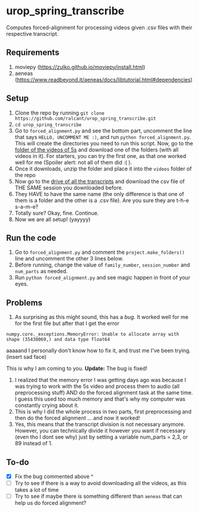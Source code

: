 # urop_spring_transcribe
Computes forced-alignment for processing videos given .csv files with their respective transcript.

## Requirements
1. moviepy (https://zulko.github.io/moviepy/install.html)
2. aeneas (https://www.readbeyond.it/aeneas/docs/libtutorial.html#dependencies)

## Setup
1. Clone the repo by running `git clone https://github.com/ralcant/urop_spring_transcribe.git`
2. `cd urop_spring_transcribe`
3. Go to `forced_alignment.py` and see the bottom part, uncomment the line that says `HELLO, UNCOMMENT ME :)`, and run `python forced_alignment.py`. This will create the directories you need to run this script.
Now, go to the [folder of the videos of 5s](https://drive.google.com/drive/u/1/folders/1EiYlxLbYYj5Ms9Vw6bgfZ_B9YLhS9tfD) 
and download one of the folders (with all videos in it). For starters, you can try the first one, as that one worked well for me (Spoiler alert: not all of them did :( ). 
4. Once it downloads, unzip the folder and place it into the `videos` folder of the repo
5. Now go to the [drive of all the transcripts](https://drive.google.com/drive/u/1/folders/1dYyPtDaEaxvLU7e5XkH9LHHlzmYpEO_m) and download the csv file of THE SAME session you downloaded before.
6. They HAVE to have the same name (the only difference is that one of them is a folder and the other is a .csv file). Are you sure they are t-h-e s-a-m-e? 
7. Totally sure? Okay, fine. Continue.
8. Now we are all setup! (yayyyy)

## Run the code
1. Go to `forced_alignment.py` and comment the `project.make_folders()` line and uncomment the other 3 lines below.
2. Before running, change the value of `family_number`, `session_number` and `num_parts` as needed.
3. Run `python forced_alignment.py` and see magic happen in front of your eyes.

## Problems
1. As surprising as this might sound, this has a <i>bug</i>. It worked well for me for the first file but 
after that I get the error 

`numpy.core._exceptions.MemoryError: Unable to allocate array with shape (35430069,) and data type float64`

aaaaand I personally don't know how to fix it, and trust me I've been trying. (insert sad face)

This is why I am coming to you.
<strong>Update:</strong> The bug is fixed! 
1. I realized that the memory error I was getting days ago was because I was trying to work with the 5s video and process them to audio (all preprocessing stuff) AND do the forced alignment task at the same time. I guess this used too much memory and that's why my computer was constantly crying about it.
2. This is why I did the whole process in two parts, first preprocessing and then do the forced alignment ... and now it worked! 
3. Yes, this means that the transcript division is not necessary anymore. However, you can technically divide it however you want if necessary (even tho I dont see why) just by setting a variable num_parts = 2,3, or 89 instead of 1.

## To-do
- [X] Fix the bug commented above ^ 
- [ ] Try to see if there is a way to avoid downloading all the videos, as this takes a lot of time
- [ ] Try to see if maybe there is something different than `aeneas` that can help us do forced alignment?
